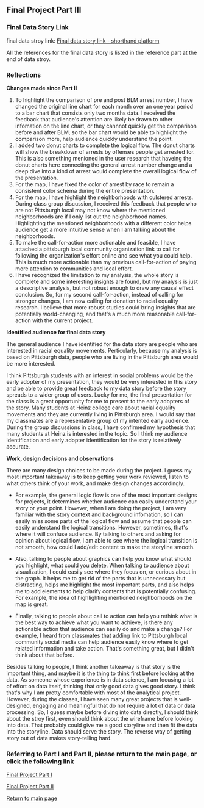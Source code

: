
## Final Project Part III

### Final Data Story Link

final data stroy link: [Final data story link - shorthand platform](https://carnegiemellon.shorthandstories.com/before---after-blm---what-happened---what-to-do/index.html)

All the references for the final data story is listed in the reference part at the end of data stroy.

### Reflections
**Changes made since Part II**
1. To highlight the comparison of pre and post BLM arrest number, I have changed the original line chart for each month over an one year period to a bar chart that consists only two months data. I received the feedback that audience's attention are likely be drawn to other infomation on the line chart, or they cannnot quickly get the comparison before and after BLM, so the bar chart would be able to highlight the comparison more, help audience quickly understand the point.
2. I added two donut charts to complete the logical flow. The donut charts will show the breakdown of arrests by offenses people get arrested for. This is also something menioned in the user research that haveing the donut charts here connecting the general arrest number change and a deep dive into a kind of arrest would complete the overall logical flow of the presentation.
3. For the map, I have fixed the color of arrest by race to remain a consistent color schema during the entire presentation.
4. For the map, I have highlight the neighborhoods with culstered arrests. During class group discussion, I received this feedback that people who are not Pittsburgh local may not know where the mentioned neighborhoods are if I only list out the neighborhood names. Highlighting the mentioned neighborhoods with a different color helps audience get a more intuitive sense when I am talking about the neighborhoods.
5. To make the call-for-action more actionable and feasible, I have attached a pittsburgh local community organization link to call for following the organization's effort online and see what you could help. This is much more actionable than my previous call-for-action of paying more attention to communities and local effort.
6. I have recognized the limitation to my analysis, the whole story is complete and some interesting insights are found, but my analysis is just a descriptive analysis, but not robust enough to draw any causal effect conclusion. So, for my second call-for-action, instead of calling for stronger changes, I am now calling for donation to racial equality research. I believe that more robust studies could bring insights that are potentially world-changing, and that's a much more reasonable call-for-action with the current project.

**Identified audience for final data story**

The general audience I have identified for the data story are people who are interested in racial equality movements. Perticularly, because my analysis is based on Pittsburgh data, people who are living in the Pittsburgh area would be more interested.

I think Pittsburgh students with an interest in social problems would be the early adopter of my presentation, they would be very interested in this story and be able to provide great feedback to my data story before the story spreads to a wider group of users. Lucky for me, the final presentation for the class is a great opportunity for me to present to the early adopters of the story. Many students at Heinz college care about racial equality movements and they are currently living in Pittsburgh area. I would say that my classmates are a representative group of my intented early audience. During the group discussions in class, I have confirmed my hypothesis that many students at Heinz is interested in the topic. So I think my audience identification and early adopter identification for the story is relatively accurate.

**Work, design decisions and observations**

There are many design choices to be made during the project. I guess my most important takeaway is to keep getting your work reviewed, listen to what others think of your work, and make design changes accordingly.

- For example, the general logic flow is one of the most important designs for projects, it determines whether audience can easily understand your story or your point. However, when I am doing the project, I am very familiar with the story context and background infomation, so I can easily miss some parts of the logical flow and assume that people can easily understand the logical transitions. However, sometimes, that's where it will confuse audience. By talking to others and asking for opinion about logical flow, I am able to see where the logical transition is not smooth, how could I add/edit content to make the storyline smooth.

- Also, talking to people about graphics can help you know what should you highlight, what could you delete. When talking to audience about visualization, I could easily see where they focus on, or curious about in the graph. It helps me to get rid of the parts that is unnecessary but distracting, helps me highlight the most important parts, and also helps me to add elements to help clarify contents that is potentially confusing. For example, the idea of highlighting mentioned neighborhoods on the map is great.

- Finally, talking to people about call to action can help you rethink what is the best way to achieve what you want to achieve, is there any actionable action that audience can easily do and make a change? For example, I heard from classmates that adding link to Pittsburgh local community social media can help audience easily know where to get related information and take action. That's something great, but I didn't think about that before.

Besides talking to people, I think another takeaway is that story is the important thing, and maybe it is the thing to think first before looking at the data. As someone whose experience is in data science, I am focusing a lot of effort on data itself, thinking that only good data gives good story. I think that's why I am pretty comfortable with most of the analytical project. However, during the classes, I have seen many great projects that is well-designed, engaging and meaningful that do not require a lot of data or data processing. So, I guess maybe before diving into data directly, I should think about the stroy first, even should think about the wireframe before looking into data. That probably could give me a good storyline and then fit the data into the storyline. Data should serve the story. The reverse way of getting story out of data makes story-telling hard.

### Referring to Part I and Part II, please return to the main page, or click the following link

[Final Project Part I](/final_project_pt1_Xiaojun.md)

[Final Project Part II](/final_project_pt2_Xiaojun.md)

[Return to main page](/README.md)
